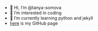 - 👋 Hi, I’m @tanya-somova
- 👀 I’m interested in coding
- 🌱 I’m currently learning python and jekyll
- [here](http://tanya-somova.github.io) is my GitHub page

<!---
tanya-somova/tanya-somova is a ✨ special ✨ repository because its `README.md` (this file) appears on your GitHub profile.
You can click the Preview link to take a look at your changes.
--->
